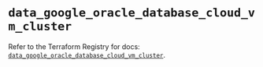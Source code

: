 # `data_google_oracle_database_cloud_vm_cluster`

Refer to the Terraform Registry for docs: [`data_google_oracle_database_cloud_vm_cluster`](https://registry.terraform.io/providers/hashicorp/google/6.19.0/docs/data-sources/oracle_database_cloud_vm_cluster).
